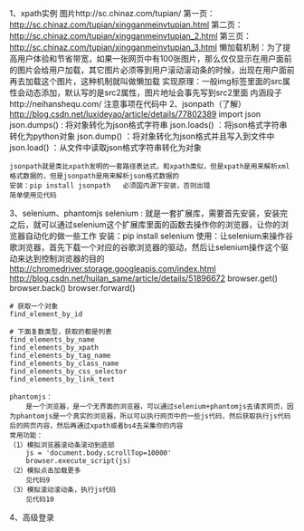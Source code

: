 

1、xpath实例
	图片http://sc.chinaz.com/tupian/
		第一页：http://sc.chinaz.com/tupian/xingganmeinvtupian.html
		第二页：http://sc.chinaz.com/tupian/xingganmeinvtupian_2.html
		第三页：http://sc.chinaz.com/tupian/xingganmeinvtupian_3.html
		懒加载机制：为了提高用户体验和节省带宽，如果一张网页中有100张图片，那么仅仅显示在用户面前的图片会给用户加载，其它图片必须等到用户滚动滚动条的时候，出现在用户面前再去加载这个图片，这种机制就叫做懒加载
		实现原理：一般img标签里面的src属性会动态添加，默认写的是src2属性，图片地址会事先写到src2里面
	内涵段子http://neihanshequ.com/
		注意事项在代码中
2、jsonpath（了解）
	http://blog.csdn.net/luxideyao/article/details/77802389
	import json
	json.dumps() : 将对象转化为json格式字符串
	json.loads() ：将json格式字符串转化为python对象
	json.dump() ：将对象转化为json格式并且写入到文件中
	json.load() ：从文件中读取json格式字符串转化为对象
	
	jsonpath就是类比xpath发明的一套路径表达式，和xpath类似，但是xpath是用来解析xml格式数据的，但是jsonpath是用来解析json格式数据的
	安装：pip install jsonpath   必须国内源下安装，否则出错
	简单使用见代码
3、selenium、phantomjs
	selenium : 就是一套扩展库，需要首先安装，安装完之后，就可以通过selenium这个扩展库里面的函数去操作你的浏览器，让你的浏览器自动化的做一些工作
	安装：pip install selenium
	使用：让selenium来操作谷歌浏览器，首先下载一个对应的谷歌浏览器的驱动，然后让selenium操作这个驱动来达到控制浏览器的目的
	http://chromedriver.storage.googleapis.com/index.html
	http://blog.csdn.net/huilan_same/article/details/51896672
	browser.get()
	browser.back()
	browser.forward()
	
	# 获取一个对象
	find_element_by_id  
	
	# 下面复数类型，获取的都是列表   
	find_elements_by_name
	find_elements_by_xpath  
	find_elements_by_tag_name
	find_elements_by_class_name
	find_elements_by_css_selector  
	find_elements_by_link_text
	
	phantomjs：
		是一个浏览器，是一个无界面的浏览器，可以通过selenium+phantomjs去请求网页，因为phantomjs是一个真实的浏览器，所以可以执行网页中的一些js代码，然后获取执行js代码后的网页内容，然后再通过xpath或者bs4去采集你的内容
	常用功能：
	（1）模拟浏览器滚动条滚动到底部
		js = 'document.body.scrollTop=10000'
		browser.execute_script(js)
	（2）模拟点击加载更多
		见代码9
	（3）模拟滚动滚动条，执行js代码
		见代码10
4、高级登录